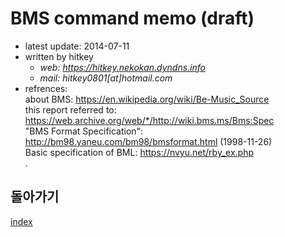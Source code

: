 # BMS command memo (draft)
- latest update: 2014-07-11
- written by hitkey
  - *web: <https://hitkey.nekokan.dyndns.info>*
  - *mail: hitkey0801[at]hotmail.com*
- refrences:  
  about BMS: <https://en.wikipedia.org/wiki/Be-Music_Source>  
  this report referred to: <https://web.archive.org/web/*/http://wiki.bms.ms/Bms:Spec>  
  "BMS Format Specification": <http://bm98.yaneu.com/bm98/bmsformat.html> (1998-11-26)  
  Basic specification of BML: <https://nvyu.net/rby_ex.php>  
  .

## 돌아가기
[index](./)